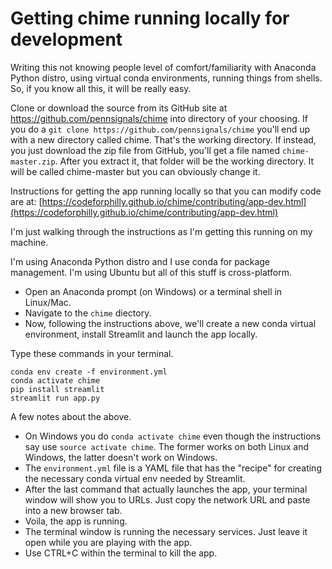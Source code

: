 Getting chime running locally for development
=============================================

Writing this not knowing people level of comfort/familiarity with Anaconda Python distro,
using virtual conda environments, running things from shells. So, if you know all
this, it will be really easy.

Clone or download the source from its GitHub site at https://github.com/pennsignals/chime
into directory of your choosing. If you do a `git clone https://github.com/pennsignals/chime`
you'll end up with a new directory called chime. That's the working directory. If
instead, you just download the zip file from GitHub, you'll get a file named
`chime-master.zip`. After you extract it, that folder will be the working directory. It
will be called chime-master but you can obviously change it.

Instructions for getting the app running locally so that you can modify code are at: [https://codeforphilly.github.io/chime/contributing/app-dev.html](https://codeforphilly.github.io/chime/contributing/app-dev.html)

I'm just walking through the instructions as I'm getting this running on my machine.

I'm using Anaconda Python distro and I use conda for package management. I'm using
Ubuntu but all of this stuff is cross-platform.

* Open an Anaconda prompt (on Windows) or a terminal shell in Linux/Mac.
* Navigate to the `chime` diectory.
* Now, following the instructions above, we'll create a new conda virtual environment, install Streamlit and launch the app locally.

Type these commands in your terminal.

    conda env create -f environment.yml
    conda activate chime
    pip install streamlit
    streamlit run app.py
    
A few notes about the above. 

* On Windows you do `conda activate chime` even though the instructions say use `source activate chime`. The former works on both Linux and Windows, the latter doesn't work on Windows.
* The `environment.yml` file is a YAML file that has the "recipe" for creating the necessary conda virtual env needed by Streamlit.
* After the last command that actually launches the app, your terminal window will show you to URLs. Just copy the network URL and paste into a new browser tab.
* Voila, the app is running. 
* The terminal window is running the necessary services. Just leave it open while you are playing with the app.
* Use CTRL+C within the terminal to kill the app.

